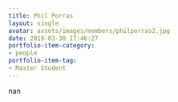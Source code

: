 ```yaml
---
title: Phil Porras
layout: single
avatar: assets/images/members/philporras2.jpg
date: 2019-03-30 17:46:27
portfolio-item-category:
- people
portfolio-item-tag:
- Master Student
---
```

nan